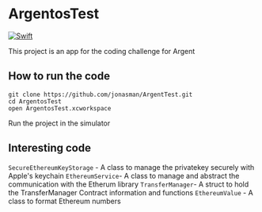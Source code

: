 # ArgentosTest
[![Swift](https://img.shields.io/badge/Swift-5.1-orange.svg?style=flat)](https://swift.org)

This project is an app for the coding challenge for Argent

##  How to run the code
```
git clone https://github.com/jonasman/ArgentTest.git
cd ArgentosTest
open ArgentosTest.xcworkspace
```
Run the project in the simulator

##  Interesting code

`SecureEthereumKeyStorage` -  A class to manage the privatekey securely with Apple's keychain
`EthereumService`- A class to manage and abstract the communication with the Etherum library
`TransferManager`- A struct to hold the TransferManager Contract information and functions
`EthereumValue` - A class to format Ethereum numbers
